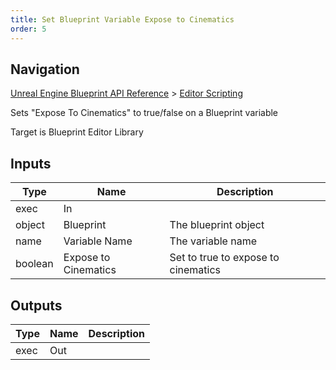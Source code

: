 ```yaml
---
title: Set Blueprint Variable Expose to Cinematics
order: 5
---
```

## Navigation

[Unreal Engine Blueprint API Reference](https://dev.epicgames.com/documentation/en-us/unreal-engine/BlueprintAPI) > [Editor Scripting](https://dev.epicgames.com/documentation/en-us/unreal-engine/BlueprintAPI/EditorScripting_1)

Sets "Expose To Cinematics" to true/false on a Blueprint variable

Target is Blueprint Editor Library

## Inputs

| Type | Name | Description |
| --- | --- | --- |
| exec | In |  |
| object | Blueprint | The blueprint object |
| name | Variable Name | The variable name |
| boolean | Expose to Cinematics | Set to true to expose to cinematics |

## Outputs

| Type | Name | Description |
| --- | --- | --- |
| exec | Out |  |
